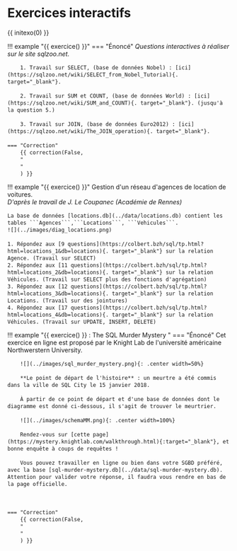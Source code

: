# Exercices interactifs

{{ initexo(0) }}

!!! example "{{ exercice() }}"
    === "Énoncé" 
        *Questions interactives à réaliser sur le site sqlzoo.net.*

        1. Travail sur SELECT, (base de données Nobel) : [ici](https://sqlzoo.net/wiki/SELECT_from_Nobel_Tutorial){. target="_blank"}.

        2. Travail sur SUM et COUNT, (base de données World) : [ici](https://sqlzoo.net/wiki/SUM_and_COUNT){. target="_blank"}. (jusqu'à la question 5.)

        3. Travail sur JOIN, (base de données Euro2012) : [ici](https://sqlzoo.net/wiki/The_JOIN_operation){. target="_blank"}.

    === "Correction" 
        {{ correction(False, 
        "
        "
        ) }}


!!! example "{{ exercice() }}"
    Gestion d'un réseau d'agences de location de voitures.   
    *D'après le travail de J. Le Coupanec (Académie de Rennes)*

    La base de données [locations.db](../data/locations.db) contient les tables ```Agences```,```Locations```, ```Vehicules```.
    ![](../images/diag_locations.png)

    1. Répondez aux [9 questions](https://colbert.bzh/sql/tp.html?html=locations_1&db=locations){. target="_blank"} sur la relation Agence. (Travail sur SELECT)
    2. Répondez aux [11 questions](https://colbert.bzh/sql/tp.html?html=locations_2&db=locations){. target="_blank"} sur la relation Véhicules. (Travail sur SELECT plus des fonctions d'agrégation)
    3. Répondez aux [12 questions](https://colbert.bzh/sql/tp.html?html=locations_3&db=locations){. target="_blank"} sur la relation Locations. (Travail sur des jointures)
    4. Répondez aux [17 questions](https://colbert.bzh/sql/tp.html?html=locations_4&db=locations){. target="_blank"} sur la relation Véhicules. (Travail sur UPDATE, INSERT, DELETE)

    

!!! example "{{ exercice() }} : The SQL Murder Mystery "
    === "Énoncé" 
        Cet exercice en ligne est proposé par le Knight Lab de l'université américaine Northwerstern University.


        ![](../images/sql_murder_mystery.png){: .center width=50%}

        **Le point de départ de l'histoire** : un meurtre a été commis dans la ville de SQL City le 15 janvier 2018.

        À partir de ce point de départ et d'une base de données dont le diagramme est donné ci-dessous, il s'agit de trouver le meurtrier.

        ![](../images/schemaMM.png){: .center width=100%}

        Rendez-vous sur [cette page](https://mystery.knightlab.com/walkthrough.html){:target="_blank"}, et bonne enquête à coups de requêtes !

        Vous pouvez travailler en ligne ou bien dans votre SGBD préféré, avec la base [sql-murder-mystery.db](../data/sql-murder-mystery.db). Attention pour valider votre réponse, il faudra vous rendre en bas de la page officielle.



    === "Correction" 
        {{ correction(False, 
        "
        "
        ) }}